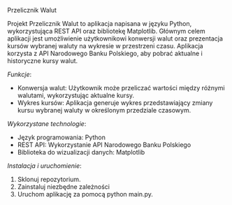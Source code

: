 Przelicznik Walut 

Projekt Przelicznik Walut to aplikacja napisana w języku Python, wykorzystująca REST API oraz bibliotekę Matplotlib. 
Głównym celem aplikacji jest umożliwienie użytkownikowi konwersji walut oraz prezentacja kursów wybranej waluty na wykresie w przestrzeni czasu. 
Aplikacja korzysta z API Narodowego Banku Polskiego, aby pobrać aktualne i historyczne kursy walut.

*Funkcje*:
* Konwersja walut: Użytkownik może przeliczać wartości między różnymi walutami, wykorzystując aktualne kursy.
* Wykres kursów: Aplikacja generuje wykres przedstawiający zmiany kursu wybranej waluty w określonym przedziale czasowym.

*Wykorzystane technologie*:
* Język programowania: Python
* REST API: Wykorzystanie API Narodowego Banku Polskiego
* Biblioteka do wizualizacji danych: Matplotlib

*Instalacja i uruchomienie*:
1. Sklonuj repozytorium.
2. Zainstaluj niezbędne zależności
3. Uruchom aplikację za pomocą python main.py.
